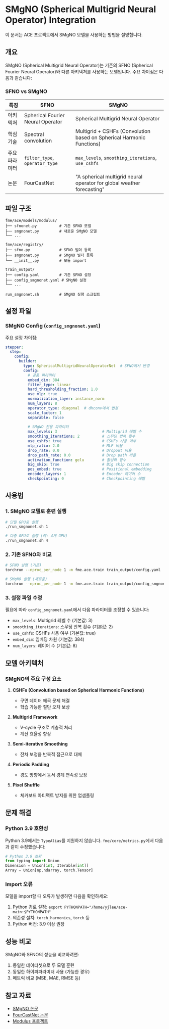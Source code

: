# SMgNO (Spherical Multigrid Neural Operator) Integration

이 문서는 ACE 프로젝트에서 SMgNO 모델을 사용하는 방법을 설명합니다.

## 개요

SMgNO (Spherical Multigrid Neural Operator)는 기존의 SFNO (Spherical Fourier Neural Operator)와 다른 아키텍처를 사용하는 모델입니다. 주요 차이점은 다음과 같습니다:

### SFNO vs SMgNO

| 특징 | SFNO | SMgNO |
|------|------|-------|
| 아키텍처 | Spherical Fourier Neural Operator | Spherical Multigrid Neural Operator |
| 핵심 기술 | Spectral convolution | Multigrid + CSHFs (Convolution based on Spherical Harmonic Functions) |
| 주요 파라미터 | `filter_type`, `operator_type` | `max_levels`, `smoothing_iterations`, `use_cshfs` |
| 논문 | FourCastNet | "A spherical multigrid neural operator for global weather forecasting" |

## 파일 구조

```
fme/ace/models/modulus/
├── sfnonet.py          # 기존 SFNO 모델
├── smgnonet.py         # 새로운 SMgNO 모델
└── ...

fme/ace/registry/
├── sfno.py             # SFNO 빌더 등록
├── smgnonet.py         # SMgNO 빌더 등록
└── __init__.py         # 모듈 import

train_output/
├── config.yaml         # 기존 SFNO 설정
├── config_smgnonet.yaml # SMgNO 설정
└── ...

run_smgnonet.sh         # SMgNO 실행 스크립트
```

## 설정 파일

### SMgNO Config (`config_smgnonet.yaml`)

주요 설정 차이점:

```yaml
stepper:
  step:
    config:
      builder:
        type: SphericalMultigridNeuralOperatorNet  # SFNO에서 변경
        config:
          # 공통 파라미터
          embed_dim: 384
          filter_type: linear
          hard_thresholding_fraction: 1.0
          use_mlp: true
          normalization_layer: instance_norm
          num_layers: 8
          operator_type: diagonal  # dhconv에서 변경
          scale_factor: 1
          separable: false
          
          # SMgNO 전용 파라미터
          max_levels: 3                    # Multigrid 레벨 수
          smoothing_iterations: 2          # 스무딩 반복 횟수
          use_cshfs: true                  # CSHFs 사용 여부
          mlp_ratio: 2.0                   # MLP 비율
          drop_rate: 0.0                   # Dropout 비율
          drop_path_rate: 0.0              # Drop path 비율
          activation_function: gelu        # 활성화 함수
          big_skip: true                   # Big skip connection
          pos_embed: true                  # Positional embedding
          encoder_layers: 1                # Encoder 레이어 수
          checkpointing: 0                 # Checkpointing 레벨
```

## 사용법

### 1. SMgNO 모델로 훈련 실행

```bash
# 단일 GPU로 실행
./run_smgnonet.sh 1

# 다중 GPU로 실행 (예: 4개 GPU)
./run_smgnonet.sh 4
```

### 2. 기존 SFNO와 비교

```bash
# SFNO 실행 (기존)
torchrun --nproc_per_node 1 -m fme.ace.train train_output/config.yaml

# SMgNO 실행 (새로운)
torchrun --nproc_per_node 1 -m fme.ace.train train_output/config_smgnonet.yaml
```

### 3. 설정 파일 수정

필요에 따라 `config_smgnonet.yaml`에서 다음 파라미터를 조정할 수 있습니다:

- `max_levels`: Multigrid 레벨 수 (기본값: 3)
- `smoothing_iterations`: 스무딩 반복 횟수 (기본값: 2)
- `use_cshfs`: CSHFs 사용 여부 (기본값: true)
- `embed_dim`: 임베딩 차원 (기본값: 384)
- `num_layers`: 레이어 수 (기본값: 8)

## 모델 아키텍처

### SMgNO의 주요 구성 요소

1. **CSHFs (Convolution based on Spherical Harmonic Functions)**
   - 구면 데이터 왜곡 문제 해결
   - 학습 가능한 절단 오차 보상

2. **Multigrid Framework**
   - V-cycle 구조로 계층적 처리
   - 계산 효율성 향상

3. **Semi-iterative Smoothing**
   - 잔차 보정을 반복적 접근으로 대체

4. **Periodic Padding**
   - 경도 방향에서 동서 경계 연속성 보장

5. **Pixel Shuffle**
   - 체커보드 아티팩트 방지를 위한 업샘플링

## 문제 해결

### Python 3.9 호환성

Python 3.9에서는 `TypeAlias`를 지원하지 않습니다. `fme/core/metrics.py`에서 다음과 같이 수정했습니다:

```python
# Python 3.9 호환
from typing import Union
Dimension = Union[int, Iterable[int]]
Array = Union[np.ndarray, torch.Tensor]
```

### Import 오류

모델을 import할 때 오류가 발생하면 다음을 확인하세요:

1. Python 경로 설정: `export PYTHONPATH="/home/yjlee/ace-main:$PYTHONPATH"`
2. 의존성 설치: `torch_harmonics`, `torch` 등
3. Python 버전: 3.9 이상 권장

## 성능 비교

SMgNO와 SFNO의 성능을 비교하려면:

1. 동일한 데이터셋으로 두 모델 훈련
2. 동일한 하이퍼파라미터 사용 (가능한 경우)
3. 메트릭 비교 (MSE, MAE, RMSE 등)

## 참고 자료

- [SMgNO 논문](https://doi.org/10.1038/s41598-025-96208-y)
- [FourCastNet 논문](https://arxiv.org/abs/2202.11214)
- [Modulus 프로젝트](https://github.com/NVIDIA/modulus)
